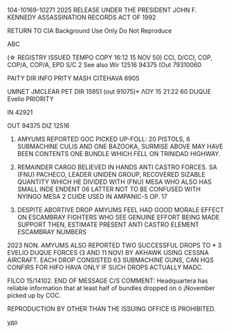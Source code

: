 104-10169-10271 2025 RELEASE UNDER THE PRESIDENT JOHN F. KENNEDY ASSASSINATION RECORDS ACT OF 1992

RETURN TO CIA
Background Use Only
Do Not Reproduce

ABC

(☆ REGISTRY ISSUED TEMPO COPY 16:12 15 NOV 50)
CCI, D/CCI, COP, COP/A, COP/A, EPD S/C 2
See also
Wir 12516 94375
(Out 79310060

PAITY DIR INFO PRITY MASH CITEHAVA 6905

UMNET JMCLEAR
PET DIR 15951 (out 91075)*
ΛΟΥ 15 21:22 60
DUQUE Evelio
PRIORITY

IN 42921

OUT 94375
DIZ 12516

1. AMYUMS REPORTED GOC PICKED UP-FOLL: 20 PISTOLS, 6 SUBMACHINE
CULIS AND ONE BAZOOKA, SURMISE ABOVE MAY HAVE BEEN CONTENTS ONE
BUNDLE WHICH FELL ON TRINIDAD HIGHWAY.

2. REMAINDER CARGO BELIEVED IN HANDS ANTI CASTRO FORCES.
SA (FNU) PACHECO, LEADER UNIDEN GROUP, RECOVERED SIZABLE QUANTITY
WHICH HE DIVIDED WITH (FNU) MESA WHO ALSO HAS SMALL INDE ENDENT
06
LATTER NOT TO BE CONFUSED WITH NYINGO MESA
2
CUIDE USED IN AMPANIC-5 OP.
17
3. DESPITE ABORTIVE DROP AMYUMS FEEL HAD GOOD MORALE EFFECT
ON ESCAMBRAY FIGHTERS WHO SEE GENUINE EFFORT BEING MADE SUPPORT
THEN, ESTIMATE PRESENT ANTI CASTRO ELEMENT ESCAMBRAY NUMBERS

2023 NON. AMYUMS ALSO REPORTED TWO SUCCESSFUL DROPS TO
*
3
EVELIO DUQUE FORCES (3 AND 11 NOV) BY AKHAWK USING CESSNA
AIRCRAFT. EACH DROP CONSISTED 63 SUBMACHINE GUNS, CAN HQS CONFIRS
FOR HIFO HAVA ONLY IF SUCH DROPS ACTUALLY MADC.

FILCO 15/14102.
END OF MESSAGE
C/S COMMENT: Headquartera has reliable information that at least half of
bundles dropped on ó ¡November picked up by COC.

REPRODUCTION BY OTHER THAN THE ISSUING OFFICE IS PROHIBITED.

удо

